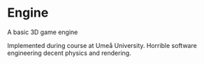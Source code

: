 # Engine
A basic 3D game engine

Implemented during course at Umeå University. 
Horrible software engineering decent physics and rendering. 
